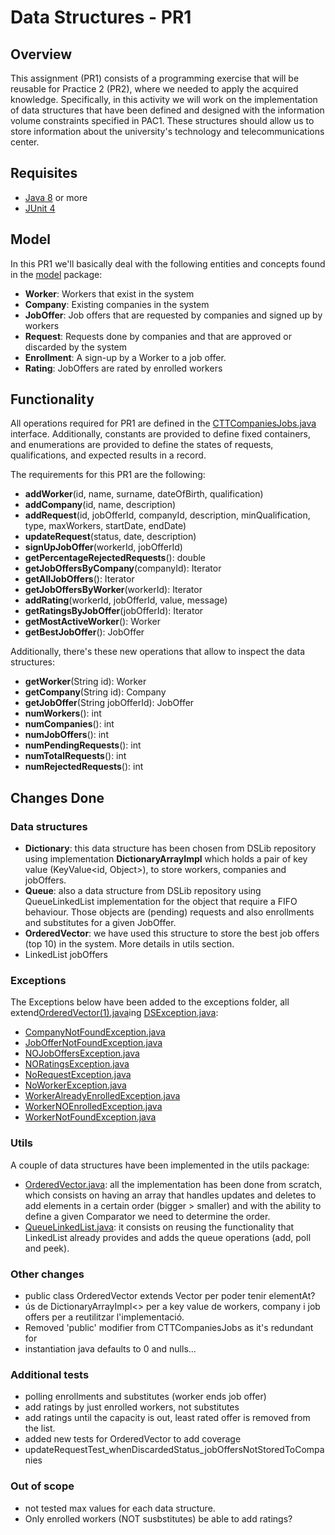 # Data Structures - PR1

## Overview
This assignment (PR1) consists of a programming exercise that will be reusable for Practice 2 (PR2), where we needed 
to apply the acquired knowledge. Specifically, in this activity we will work on the implementation of data structures that have been defined and 
designed with the information volume constraints specified in PAC1. These structures should allow us to store information about the university's technology and telecommunications center.

## Requisites
- [Java 8](https://www.oracle.com/es/java/technologies/javase/javase8-archive-downloads.html) or more
- [JUnit 4](https://junit.org/junit4/)

## Model
In this PR1 we'll basically deal with the following entities and concepts found in the [model](src/main/java/uoc/ds/pr/model) package:
- **Worker**: Workers that exist in the system
- **Company**: Existing companies in the system
- **JobOffer**: Job offers that are requested by companies and signed up by workers
- **Request**: Requests done by companies and that are approved or discarded by the system
- **Enrollment**: A sign-up by a Worker to a job offer.
- **Rating**: JobOffers are rated by enrolled workers


## Functionality
All operations required for PR1 are defined in the [CTTCompaniesJobs.java](src/main/java/uoc/ds/pr/CTTCompaniesJobs.java) interface. Additionally, 
constants are provided to define fixed containers, and enumerations are provided to define the states of requests, qualifications, and expected results in a record.

The requirements for this PR1 are the following:
- **addWorker**(id, name, surname, dateOfBirth, qualification)
- **addCompany**(id, name, description)
- **addRequest**(id, jobOfferId, companyId, description, minQualification, type, maxWorkers, startDate, endDate)
- **updateRequest**(status, date, description)
- **signUpJobOffer**(workerId, jobOfferId)
- **getPercentageRejectedRequests**(): double
- **getJobOffersByCompany**(companyId): Iterator
- **getAllJobOffers**(): Iterator
- **getJobOffersByWorker**(workerId): Iterator
- **addRating**(workerId, jobOfferId, value, message)
- **getRatingsByJobOffer**(jobOfferId): Iterator
- **getMostActiveWorker**(): Worker
- **getBestJobOffer**(): JobOffer


Additionally, there's these new operations that allow to inspect the data structures:
- **getWorker**(String id): Worker
- **getCompany**(String id): Company
- **getJobOffer**(String jobOfferId): JobOffer
- **numWorkers**(): int
- **numCompanies**(): int
- **numJobOffers**(): int
- **numPendingRequests**(): int
- **numTotalRequests**(): int
- **numRejectedRequests**(): int


## Changes Done
### Data structures
- **Dictionary**: this data structure has been chosen from DSLib repository using implementation **DictionaryArrayImpl**
which holds a pair of key value (KeyValue<id, Object>), to store workers, companies and jobOffers. 
- **Queue**: also a data structure from DSLib repository using QueueLinkedList implementation for the object that 
require a FIFO behaviour. Those objects are (pending) requests and also enrollments and substitutes for a given JobOffer.
- **OrderedVector**: we have used this structure to store the best job offers (top 10) in the system. More details in
utils section.
- LinkedList<JobOffer> jobOffers

### Exceptions
The Exceptions below have been added to the exceptions folder, all extend[OrderedVector(1).java](..%2F..%2FDownloads%2FOrderedVector%281%29.java)ing 
[DSException.java](src/main/java/uoc/ds/pr/exceptions/DSException.java):

- [CompanyNotFoundException.java](src/main/java/uoc/ds/pr/exceptions/CompanyNotFoundException.java)
- [JobOfferNotFoundException.java](src/main/java/uoc/ds/pr/exceptions/JobOfferNotFoundException.java)
- [NOJobOffersException.java](src/main/java/uoc/ds/pr/exceptions/NOJobOffersException.java)
- [NORatingsException.java](src/main/java/uoc/ds/pr/exceptions/NORatingsException.java)
- [NoRequestException.java](src/main/java/uoc/ds/pr/exceptions/NoRequestException.java)
- [NoWorkerException.java](src/main/java/uoc/ds/pr/exceptions/NoWorkerException.java)
- [WorkerAlreadyEnrolledException.java](src/main/java/uoc/ds/pr/exceptions/WorkerAlreadyEnrolledException.java)
- [WorkerNOEnrolledException.java](src/main/java/uoc/ds/pr/exceptions/WorkerNOEnrolledException.java)
- [WorkerNotFoundException.java](src/main/java/uoc/ds/pr/exceptions/WorkerNotFoundException.java)

### Utils
A couple of data structures have been implemented in the utils package:
- [OrderedVector.java](src/main/java/uoc/ds/pr/utils/OrderedVector.java): all the implementation has been done from 
scratch, which consists on having an array that handles updates and deletes to add elements in a certain order 
(bigger > smaller) and with the ability to define a given Comparator we need to determine the order.
- [QueueLinkedList.java](src/main/java/uoc/ds/pr/utils/QueueLinkedList.java): it consists on reusing the functionality 
that LinkedList already provides and adds the queue operations (add, poll and peek).


### Other changes
- public class OrderedVector<T> extends Vector<T> per poder tenir elementAt?
- ús de DictionaryArrayImpl<> per a key value de workers, company i job offers per a reutilitzar l'implementació.
- Removed 'public' modifier from CTTCompaniesJobs as it's redundant for
- instantiation java defaults to 0 and nulls...

### Additional tests
- polling enrollments and substitutes (worker ends job offer)
- add ratings by just enrolled workers, not substitutes
- add ratings until the capacity is out, least rated offer is removed from the list.
- added new tests for OrderedVector to add coverage
- updateRequestTest_whenDiscardedStatus_jobOffersNotStoredToCompanies

### Out of scope
- not tested max values for each data structure.
- Only enrolled workers (NOT susbstitutes) be able to add ratings?
